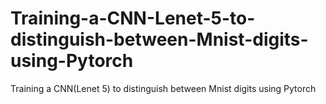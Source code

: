 # Training-a-CNN-Lenet-5-to-distinguish-between-Mnist-digits-using-Pytorch
Training a CNN(Lenet 5) to distinguish between Mnist digits using Pytorch
